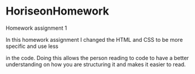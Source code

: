 # HoriseonHomework
Homework assignment 1

In this homework assignment I changed the HTML and CSS to be more  specific and use less <div> in the code.
Doing this allows the person reading to code to have a better understanding on how you are structuring it and makes it easier to read.
